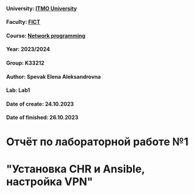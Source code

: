 #### University: [ITMO University](https://##3itmo.ru/ru/)
#### Faculty: [FICT](https://fict.itmo.ru)
#### Course: [Network programming](https://github.com/itmo-ict-faculty/network-programming)
#### Year: 2023/2024
#### Group: K33212
#### Author: Spevak Elena Aleksandrovna
#### Lab: Lab1
#### Date of create: 24.10.2023
#### Date of finished: 26.10.2023

# **Отчёт по лабораторной работе №1**
# "Установка CHR и Ansible, настройка VPN"
